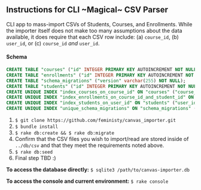 ## Instructions for CLI ~Magical~ CSV Parser

CLI app to mass-import CSVs of Students, Courses, and Enrollments. While the importer itself does not make too many assumptions about the data available, it does require that each CSV row include: (a) ```course_id```, (b) ```user_id```, or (c) ```course_id``` *and* ```user_id```.

#### Schema
```sql
CREATE TABLE "courses" ("id" INTEGER PRIMARY KEY AUTOINCREMENT NOT NULL, "name" varchar(255) NOT NULL, "course_id" varchar(255) NOT NULL, "state" varchar(255) NOT NULL, "created_at" datetime, "updated_at" datetime);
CREATE TABLE "enrollments" ("id" INTEGER PRIMARY KEY AUTOINCREMENT NOT NULL, "student_id" integer NOT NULL, "course_id" integer NOT NULL, "state" varchar(255) NOT NULL, "created_at" datetime, "updated_at" datetime);
CREATE TABLE "schema_migrations" ("version" varchar(255) NOT NULL);
CREATE TABLE "students" ("id" INTEGER PRIMARY KEY AUTOINCREMENT NOT NULL, "name" varchar(255) NOT NULL, "user_id" varchar(255) NOT NULL, "state" varchar(255) NOT NULL, "created_at" datetime, "updated_at" datetime);
CREATE UNIQUE INDEX "index_courses_on_course_id" ON "courses" ("course_id");
CREATE UNIQUE INDEX "index_enrollments_on_course_id_and_student_id" ON "enrollments" ("course_id", "student_id");
CREATE UNIQUE INDEX "index_students_on_user_id" ON "students" ("user_id");
CREATE UNIQUE INDEX "unique_schema_migrations" ON "schema_migrations" ("version");
```

1. ```$ git clone https://github.com/feministy/canvas_importer.git```
2. ```$ bundle install```
3. ```$ rake db:create && $ rake db:migrate```
4. Confirm that the CSV files you wish to import/read are stored inside of ```../db/csv``` and that they meet the requirements noted above.
5. ```$ rake db:seed```
6. Final step TBD :)

**To access the database directly:**
```$ sqlite3 /path/to/canvas-importer.db```

**To access the console and current environment:**
```$ rake console```